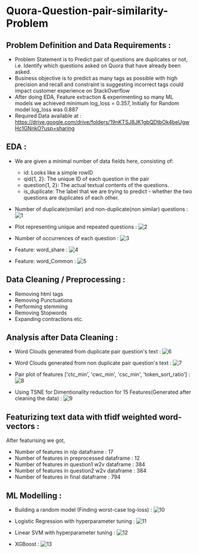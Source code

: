 # Quora-Question-pair-similarity-Problem
## Problem Definition and Data Requirements :
- Problem Statement is to Predict pair of questions are duplicates or not, i.e. Identify which questions asked on Quora that have already been asked.
- Business objective is to predict as many tags as possible with high precision and recall and constraint is suggesting incorrect tags could impact customer experience on StackOverflow
- After doing EDA, Feature extraction & experimenting so many ML models we achieved minimum log_loss = 0.357, Initially for Random model log_loss was 0.887  
- Required Data available at : https://drive.google.com/drive/folders/19nKTSJ8JK1gbQDtbOk4beUgwHc1GNnkO?usp=sharing

## EDA :
- We are given a minimal number of data fields here, consisting of:
  - id:  Looks like a simple rowID
  - qid{1, 2}:  The unique ID of each question in the pair
  - question{1, 2}:  The actual textual contents of the questions.
  - is_duplicate:  The label that we are trying to predict - whether the two questions are duplicates of each other.
- Number of duplicate(smilar) and non-duplicate(non similar) questions :
![1](https://user-images.githubusercontent.com/54996809/154851082-48c5c6ff-093f-4640-bff2-53128bd526a7.png)

- Plot representing unique and repeated questions :
![2](https://user-images.githubusercontent.com/54996809/154851100-c61f269e-8928-4d3f-a1f7-3e689b50b606.png)

- Number of occurrences of each question :
![3](https://user-images.githubusercontent.com/54996809/154851192-f6a219df-3bdf-4da1-a55c-8df2551c474a.png)

- Feature: word_share :
![4](https://user-images.githubusercontent.com/54996809/154851364-6560cd80-8c3c-42e3-bd4d-1711aec6c47f.png)

- Feature: word_Common :
![5](https://user-images.githubusercontent.com/54996809/154851421-07c0acd9-de50-4677-9318-558d2f4cda96.png)

## Data Cleaning / Preprocessing :
- Removing html tags
- Removing Punctuations
- Performing stemming
- Removing Stopwords
- Expanding contractions etc.

## Analysis after Data Cleaning :
- Word Clouds generated from duplicate pair question's text :
![6](https://user-images.githubusercontent.com/54996809/154852177-272e4787-3077-4521-873a-ddf3e4900959.png)

- Word Clouds generated from non duplicate pair question's text :
![7](https://user-images.githubusercontent.com/54996809/154852203-2eb6ebea-c57b-494c-a579-2f29918cee19.png)

- Pair plot of features ['ctc_min', 'cwc_min', 'csc_min', 'token_sort_ratio'] :
![8](https://user-images.githubusercontent.com/54996809/154852228-71e87831-31a1-46c8-a786-fc41e2ad6c7f.png)

- Using TSNE for Dimentionality reduction for 15 Features(Generated after cleaning the data) :
![9](https://user-images.githubusercontent.com/54996809/154852292-1ca4ef92-5fd8-4881-9dcd-4d6bf3650315.png)

## Featurizing text data with tfidf weighted word-vectors :
After featurising we got,
- Number of features in nlp dataframe : 17
- Number of features in preprocessed dataframe : 12
- Number of features in question1 w2v  dataframe : 384
- Number of features in question2 w2v  dataframe : 384
- Number of features in final dataframe  : 794

## ML Modelling :
- Building a random model (Finding worst-case log-loss) :
![10](https://user-images.githubusercontent.com/54996809/154852846-ca98f2a5-9e5d-4319-a64f-78fde0118746.png)

- Logistic Regression with hyperparameter tuning :
![11](https://user-images.githubusercontent.com/54996809/154852857-d0d944ed-9de5-4303-8eee-a104b6244765.png)

- Linear SVM with hyperparameter tuning :
![12](https://user-images.githubusercontent.com/54996809/154852863-7638a2f2-5ca3-4f56-bd99-0ffff640cd4a.png)

- XGBoost :
![13](https://user-images.githubusercontent.com/54996809/154852873-b91572c1-9dc7-4cc0-9085-c139f84a8aee.png)









